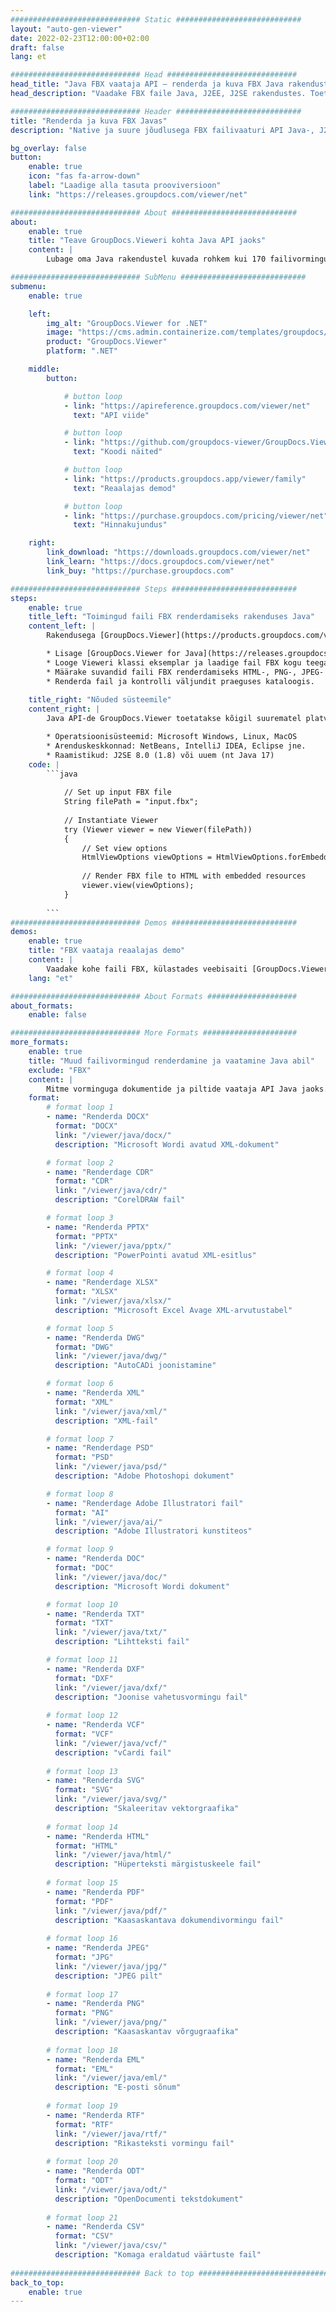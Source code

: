 ```yaml
---
############################# Static ############################
layout: "auto-gen-viewer"
date: 2022-02-23T12:00:00+02:00
draft: false
lang: et

############################# Head #############################
head_title: "Java FBX vaataja API – renderda ja kuva FBX Java rakendustes"
head_description: "Vaadake FBX faile Java, J2EE, J2SE rakendustes. Toetab 170+ dokumendi- ja pildifailivormingu vaatamist HTML-, PDF- või pildirežiimis koos täiustatud funktsioonidega dokumentide vaatamise valikute haldamiseks."

############################# Header ############################
title: "Renderda ja kuva FBX Javas" 
description: "Native ja suure jõudlusega FBX failivaaturi API Java-, J2EE- ja J2SE-põhiste rakenduste jaoks, mis toetab laia valikut lisafunktsioone väljunddokumendi vormingu välimuse kohandamiseks." 

bg_overlay: false
button:
    enable: true
    icon: "fas fa-arrow-down"
    label: "Laadige alla tasuta prooviversioon"
    link: "https://releases.groupdocs.com/viewer/net"

############################# About ############################
about:
    enable: true
    title: "Teave GroupDocs.Vieweri kohta Java API jaoks" 
    content: |
        Lubage oma Java rakendustel kuvada rohkem kui 170 failivormingut HTML-, PDF- või pildirežiimis, kasutades Java API-de jaoks mõeldud GroupDocs.Viewerit ilma täiendava tarkvara installimata; nagu Microsoft Office, Apache Open Office, Adobe Acrobat Reader jne. Arendajad saavad hõlpsasti vaadata Java rakendustes kõiki populaarseid pilte ja dokumenditüüpe, sealhulgas Microsoft Office, OpenDocument, HTML, PDF, arhiiv, diagrammid, Photoshop, AutoCAD ja programmeerimiskeele vormingud. kiire ja kõrge kvaliteediga renderdamine.

############################# SubMenu ############################
submenu:
    enable: true

    left:
        img_alt: "GroupDocs.Viewer for .NET"
        image: "https://cms.admin.containerize.com/templates/groupdocs/images/product-logos/90x90-noborder/groupdocs-viewer-net.png"
        product: "GroupDocs.Viewer"
        platform: ".NET"

    middle:
        button:

            # button loop
            - link: "https://apireference.groupdocs.com/viewer/net"
              text: "API viide"

            # button loop
            - link: "https://github.com/groupdocs-viewer/GroupDocs.Viewer-for-.NET"
              text: "Koodi näited"

            # button loop
            - link: "https://products.groupdocs.app/viewer/family"
              text: "Reaalajas demod"

            # button loop
            - link: "https://purchase.groupdocs.com/pricing/viewer/net"
              text: "Hinnakujundus"

    right:
        link_download: "https://downloads.groupdocs.com/viewer/net"
        link_learn: "https://docs.groupdocs.com/viewer/net"
        link_buy: "https://purchase.groupdocs.com"

############################# Steps ############################
steps:
    enable: true
    title_left: "Toimingud faili FBX renderdamiseks rakenduses Java" 
    content_left: |
        Rakendusega [GroupDocs.Viewer](https://products.groupdocs.com/viewer/java/) saate mõne sammuga renderdada faili FBX HTML-, JPEG-, PNG- või PDF-vormingusse.

        * Lisage [GroupDocs.Viewer for Java](https://releases.groupdocs.com/viewer/java/) oma projekti sõltuvusena. 
        * Looge Vieweri klassi eksemplar ja laadige fail FBX kogu teega. 
        * Määrake suvandid faili FBX renderdamiseks HTML-, PNG-, JPEG- või PDF-vormingusse. 
        * Renderda fail ja kontrolli väljundit praeguses kataloogis. 
        
    title_right: "Nõuded süsteemile" 
    content_right: |
        Java API-de GroupDocs.Viewer toetatakse kõigil suurematel platvormidel ja operatsioonisüsteemidel. Enne alloleva koodi käivitamist veenduge, et teie süsteemi on installitud järgmised eeltingimused.

        * Operatsioonisüsteemid: Microsoft Windows, Linux, MacOS 
        * Arenduskeskkonnad: NetBeans, IntelliJ IDEA, Eclipse jne. 
        * Raamistikud: J2SE 8.0 (1.8) või uuem (nt Java 17) 
    code: |
        ```java
                        
            // Set up input FBX file
            String filePath = "input.fbx";
        
            // Instantiate Viewer
            try (Viewer viewer = new Viewer(filePath))
            {
            	// Set view options 
            	HtmlViewOptions viewOptions = HtmlViewOptions.forEmbeddedResources();
                    
            	// Render FBX file to HTML with embedded resources
            	viewer.view(viewOptions);
            }
             
        ```
############################# Demos ############################
demos:
    enable: true
    title: "FBX vaataja reaalajas demo"
    content: |
        Vaadake kohe faili FBX, külastades veebisaiti [GroupDocs.Viewer Online Apps](https://products.groupdocs.app/viewer/fbx).
    lang: "et"

############################# About Formats ####################
about_formats:
    enable: false

############################# More Formats #####################
more_formats:
    enable: true
    title: "Muud failivormingud renderdamine ja vaatamine Java abil"
    exclude: "FBX"
    content: |
        Mitme vorminguga dokumentide ja piltide vaataja API Java jaoks. Vaadake mõnda populaarset failivormingut allpool ilma väliste vaatajateta.
    format: 
        # format loop 1
        - name: "Renderda DOCX"
          format: "DOCX"
          link: "/viewer/java/docx/"
          description: "Microsoft Wordi avatud XML-dokument" 

        # format loop 2
        - name: "Renderdage CDR" 
          format: "CDR"
          link: "/viewer/java/cdr/"
          description: "CorelDRAW fail" 

        # format loop 3
        - name: "Renderda PPTX"
          format: "PPTX"
          link: "/viewer/java/pptx/"
          description: "PowerPointi avatud XML-esitlus" 

        # format loop 4
        - name: "Renderdage XLSX"
          format: "XLSX"
          link: "/viewer/java/xlsx/"
          description: "Microsoft Excel Avage XML-arvutustabel" 

        # format loop 5
        - name: "Renderda DWG"
          format: "DWG"
          link: "/viewer/java/dwg/"
          description: "AutoCADi joonistamine"

        # format loop 6
        - name: "Renderda XML"
          format: "XML"
          link: "/viewer/java/xml/"
          description: "XML-fail"

        # format loop 7
        - name: "Renderdage PSD"
          format: "PSD"
          link: "/viewer/java/psd/"
          description: "Adobe Photoshopi dokument"

        # format loop 8
        - name: "Renderdage Adobe Illustratori fail"
          format: "AI"
          link: "/viewer/java/ai/"
          description: "Adobe Illustratori kunstiteos"

        # format loop 9
        - name: "Renderda DOC"
          format: "DOC"
          link: "/viewer/java/doc/"
          description: "Microsoft Wordi dokument" 

        # format loop 10
        - name: "Renderda TXT" 
          format: "TXT"
          link: "/viewer/java/txt/"
          description: "Lihtteksti fail" 

        # format loop 11
        - name: "Renderda DXF" 
          format: "DXF"
          link: "/viewer/java/dxf/"
          description: "Joonise vahetusvormingu fail"  
          
        # format loop 12
        - name: "Renderda VCF"
          format: "VCF"
          link: "/viewer/java/vcf/"
          description: "vCardi fail"  
              
        # format loop 13
        - name: "Renderda SVG"
          format: "SVG"
          link: "/viewer/java/svg/"
          description: "Skaleeritav vektorgraafika" 
          
        # format loop 14
        - name: "Renderda HTML"
          format: "HTML"
          link: "/viewer/java/html/"
          description: "Hüperteksti märgistuskeele fail" 
          
        # format loop 15
        - name: "Renderda PDF"
          format: "PDF"
          link: "/viewer/java/pdf/"
          description: "Kaasaskantava dokumendivormingu fail"
          
        # format loop 16
        - name: "Renderda JPEG"
          format: "JPG"
          link: "/viewer/java/jpg/"
          description: "JPEG pilt"
          
        # format loop 17
        - name: "Renderda PNG"
          format: "PNG"
          link: "/viewer/java/png/"
          description: "Kaasaskantav võrgugraafika" 
          
        # format loop 18
        - name: "Renderda EML"
          format: "EML"
          link: "/viewer/java/eml/"
          description: "E-posti sõnum" 
          
        # format loop 19
        - name: "Renderda RTF"
          format: "RTF"
          link: "/viewer/java/rtf/"
          description: "Rikasteksti vormingu fail" 
          
        # format loop 20
        - name: "Renderda ODT"
          format: "ODT"
          link: "/viewer/java/odt/"
          description: "OpenDocumenti tekstdokument" 
          
        # format loop 21
        - name: "Renderda CSV"
          format: "CSV"
          link: "/viewer/java/csv/"
          description: "Komaga eraldatud väärtuste fail" 
          
############################# Back to top ###############################
back_to_top:
    enable: true
---
```


